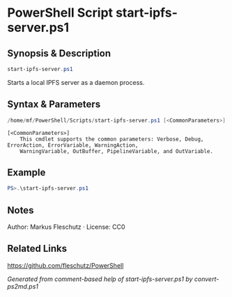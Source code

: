 # PowerShell Script start-ipfs-server.ps1

## Synopsis & Description
```powershell
start-ipfs-server.ps1
```

Starts a local IPFS server as a daemon process.

## Syntax & Parameters
```powershell
/home/mf/PowerShell/Scripts/start-ipfs-server.ps1 [<CommonParameters>]
```

```
[<CommonParameters>]
    This cmdlet supports the common parameters: Verbose, Debug, ErrorAction, ErrorVariable, WarningAction, 
    WarningVariable, OutBuffer, PipelineVariable, and OutVariable.
```

## Example
```powershell
PS>.\start-ipfs-server.ps1
```


## Notes
Author: Markus Fleschutz · License: CC0

## Related Links
https://github.com/fleschutz/PowerShell

*Generated from comment-based help of start-ipfs-server.ps1 by convert-ps2md.ps1*
